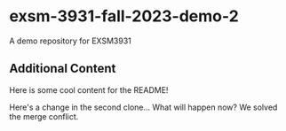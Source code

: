 # exsm-3931-fall-2023-demo-2

A demo repository for EXSM3931

## Additional Content

Here is some cool content for the README!

Here's a change in the second clone... What will happen now? We solved the merge conflict.
